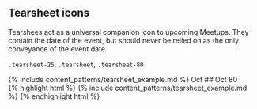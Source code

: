<div class="line-gutters">
	<div class="unit size1of3">
		<h2>Tearsheet icons</h2>
		<p>Tearshees act as a universal companion icon to upcoming Meetups. They contain the date of the event, but should never be relied on as the only conveyance of the event date.</p>
		<p><code>.tearsheet-25</code>, <code>.tearsheet</code>, <code>.tearsheet-80</code></p>
	</div>
	<div class="unit lastUnit">
		<div class="doc-box">
			<div class="doc-content">
				{% include content_patterns/tearsheet_example.md %}
				<time class="tearsheet">
					<span class="month">Oct</span>
					<span class="day">##</span>
				</time>
				<time class="tearsheet-80">
					<span class="month">Oct</span>
					<span class="day">80</span>
				</time>
			</div>
		</div>
		{% highlight html %} {% include content_patterns/tearsheet_example.md %} {% endhighlight html %} 
	</div>
</div>
